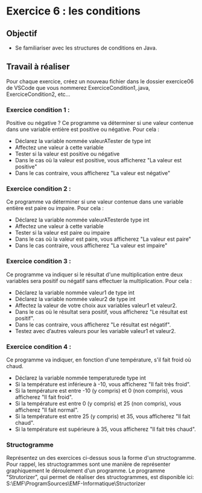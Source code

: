 # Exercice 6 : les conditions

## Objectif

- Se familiariser avec les structures de conditions en Java.

## Travail à réaliser

Pour  chaque  exercice,  créez  un  nouveau  fichier  dans  le dossier exercice06 de VSCode  que  vous  nommerez ExerciceCondition1,.java, ExerciceCondition2, etc...


### Exercice condition 1 : 

Positive ou négative ? 
Ce programme va déterminer si une valeur contenue dans une variable entière est positive ou négative. Pour cela : 
- Déclarez la variable nommée valeurATester de type int
- Affectez une valeur à cette variable
- Tester si la valeur est positive ou négative
- Dans le cas où la valeur est positive, vous afficherez "La valeur est positive"
- Dans le cas contraire, vous afficherez "La valeur est négative"

### Exercice condition 2 : 

Ce programme va déterminer si une valeur contenue dans une variable entière est paire ou impaire. Pour cela :
- Déclarez la variable nommée valeurATesterde type int
- Affectez une valeur à cette variable
- Tester si la valeur est paire ou impaire
- Dans le cas où la valeur est paire, vous afficherez "La valeur est paire"
- Dans le cas contraire, vous afficherez "La valeur est impaire"

### Exercice condition 3 : 
Ce programme va indiquer si le résultat d'une multiplication entre deux variables sera positif ou négatif sans effectuer la multiplication. Pour cela : 
- Déclarez la variable nommée valeur1 de type int
- Déclarez la variable nommée valeur2 de type int
- Affectez la valeur de votre choix aux variables valeur1 et valeur2.
- Dans le cas où le résultat sera positif, vous afficherez "Le résultat est positif".
- Dans le cas contraire, vous afficherez "Le résultat est négatif".
- Testez avec d’autres valeurs pour les variable valeur1 et valeur2.

### Exercice condition 4 : 
Ce programme va indiquer, en fonction d'une température, s'il fait froid où chaud.
- Déclarez la variable nommée temperaturede type int
- Si la température est inférieure à -10, vous afficherez "Il fait très froid".
- Si la température est entre -10 (y compris) et 0 (non compris), vous afficherez "Il fait froid".
- Si la température est entre 0 (y compris) et 25 (non compris), vous afficherez "Il fait normal".
- Si la température est entre 25 (y compris) et 35, vous afficherez "Il fait chaud".
- Si la température est supérieure à 35, vous afficherez "Il fait très chaud".

### Structogramme 
Représentez un des exercices ci-dessus sous la forme d'un structogramme. 
Pour rappel, les structogrammes sont une manière de représenter graphiquement le déroulement d'un programme. 
Le programme "Strutorizer", qui permet de réaliser des structogrammes, est disponible ici: S:\EMF\ProgramSources\EMF-Informatique\Structorizer
